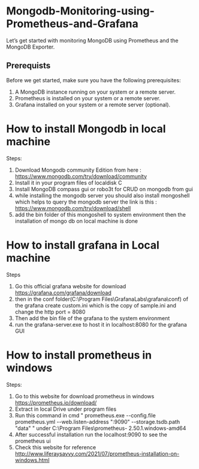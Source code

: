 # Mongodb-Monitoring-using-Prometheus-and-Grafana
Let’s get started with monitoring MongoDB using Prometheus and the MongoDB Exporter.

## Prerequists
Before we get started, make sure you have the following prerequisites:

  1. A MongoDB instance running on your system or a remote server.
  2. Prometheus is installed on your system or a remote server.
  3. Grafana installed on your system or a remote server (optional).

# How to install Mongodb in local machine
Steps:
1. Download Mongodb community Edition from here : https://www.mongodb.com/try/download/community
2. Install it in your program files of localdisk C
3. Install MongoDB compass gui or robo3t for CRUD on mongodb from gui
4. while installing the mongodb server you should also install mongoshell which helps to query the mongodb server the link is this : https://www.mongodb.com/try/download/shell
5. add the bin folder of this mongoshell to system environment then the installation of mongo db on local machine is done


# How to install grafana in Local machine
Steps
1. Go this official grafana website for download https://grafana.com/grafana/download
2. then in the conf folder(C:\Program Files\GrafanaLabs\grafana\conf) of the grafana create custom.ini which is the copy of sample.ini and change the http port = 8080
3. Then add the bin file of the grafana to the system environment
4. run the grafana-server.exe to host it in localhost:8080 for the grafana GUI


# How to install prometheus in windows
Steps:
1. Go to this website for download prometheus in windows https://prometheus.io/download/
2. Extract in local Drive under program files
3. Run this command in cmd " prometheus.exe --config.file prometheus.yml --web.listen-address ":9090" --storage.tsdb.path "data" " under   C:\Program Files\prometheus-     2.50.1.windows-amd64
4. After successful installation run the localhost:9090 to see the prometheus ui
5. Check this website for reference http://www.liferaysavvy.com/2021/07/prometheus-installation-on-windows.html
